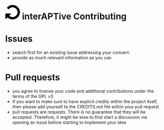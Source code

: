 ![logo](https://raw.githubusercontent.com/yafp/interAPTive/master/img/fa-repeat_64_0_000000_none.png) interAPTive Contributing
==========

# Issues
- search first for an existing issue addressing your concern
- provide as much relevant information as you can


# Pull requests
- you agree to license your code and additional contributions under the terms of the GPL v3
- if you want to make sure to have explicit credits within the project itself, then please add yourself to the CREDITS.md file within your pull request
- pull requests are requests. There is no guarantee that they will be accepted. Therefore, it might be wise to first start a discussion via opening an issue before starting to implement your idea
